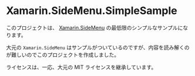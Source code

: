 # Xamarin.SideMenu.SimpleSample

このプロジェクトは、 [Xamarin.SideMenu](https://github.com/TheEightBot/Xamarin.SideMenu) の最低限のシンプルなサンプルになります。

大元の `Xamarin.SideMenu` はサンプルがついているのですが、内容を読み解くのが難しいのでこのプロジェクトを作成しました。

ライセンスは、一応、大元の MIT ライセンスを継承しています。
